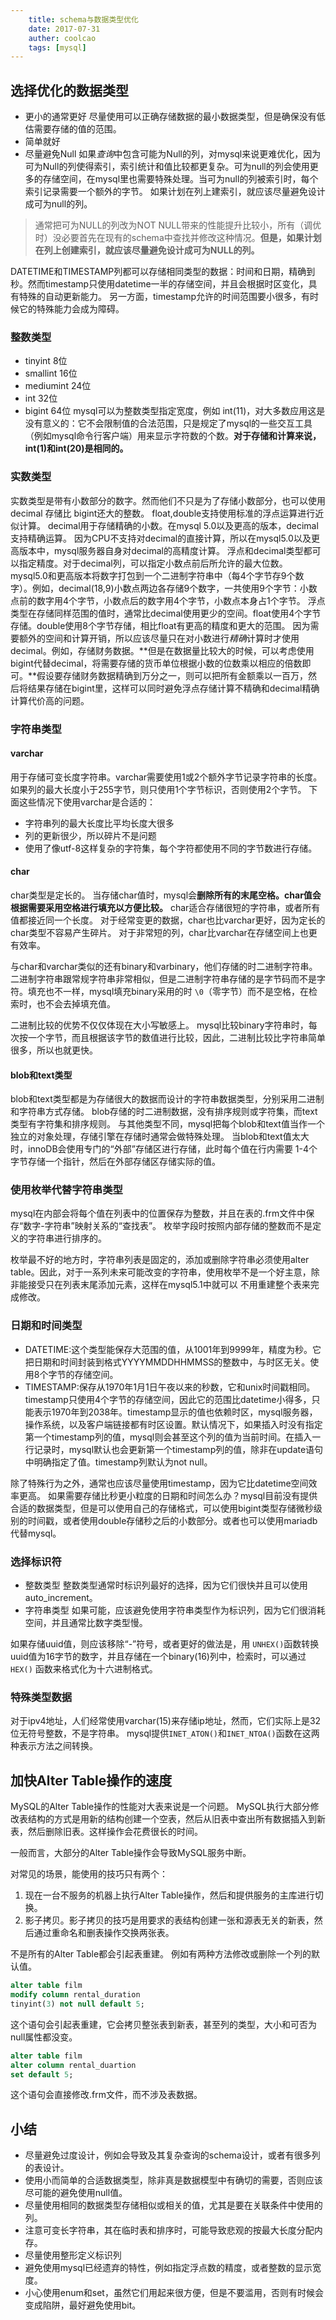 ```yaml
---
    title: schema与数据类型优化
    date: 2017-07-31
    auther: coolcao
    tags: [mysql]
---
```


## 选择优化的数据类型
* 更小的通常更好
  尽量使用可以正确存储数据的最小数据类型，但是确保没有低估需要存储的值的范围。
* 简单就好
* 尽量避免Null
  如果*查询*中包含可能为Null的列，对mysql来说更难优化，因为可为Null的列使得索引，索引统计和值比较都更复杂。可为null的列会使用更多的存储空间，在mysql里也需要特殊处理。当可为null的列被索引时，每个索引记录需要一个额外的字节。
  如果计划在列上建索引，就应该尽量避免设计成可为null的列。
  
 > 通常把可为NULL的列改为NOT NULL带来的性能提升比较小，所有（调优时）没必要首先在现有的schema中查找并修改这种情况。**但是，如果计划在列上创建索引，就应该尽量避免设计成可为NULL的列。**

DATETIME和TIMESTAMP列都可以存储相同类型的数据：时间和日期，精确到秒。然而timestamp只使用datetime一半的存储空间，并且会根据时区变化，具有特殊的自动更新能力。
另一方面，timestamp允许的时间范围要小很多，有时候它的特殊能力会成为障碍。

### 整数类型
- tinyint		8位
- smallint		16位
- mediumint		24位
- int			32位
- bigint		64位
mysql可以为整数类型指定宽度，例如 int(11)，对大多数应用这是没有意义的：它不会限制值的合法范围，只是规定了mysql的一些交互工具（例如mysql命令行客户端）用来显示字符数的个数。**对于存储和计算来说，int(1)和int(20)是相同的。**

### 实数类型
实数类型是带有小数部分的数字。然而他们不只是为了存储小数部分，也可以使用 decimal 存储比 bigint还大的整数。
float,double支持使用标准的浮点运算进行近似计算。
decimal用于存储精确的小数。在mysql 5.0以及更高的版本，decimal支持精确运算。
因为CPU不支持对decimal的直接计算，所以在mysql5.0以及更高版本中，mysql服务器自身对decimal的高精度计算。
浮点和decimal类型都可以指定精度。对于decimal列，可以指定小数点前后所允许的最大位数。
mysql5.0和更高版本将数字打包到一个二进制字符串中（每4个字节存9个数字）。例如，decimal(18,9)小数点两边各存储9个数字，一共使用9个字节：小数点前的数字用4个字节，小数点后的数字用4个字节，小数点本身占1个字节。
浮点类型在存储同样范围的值时，通常比decimal使用更少的空间。float使用4个字节存储。double使用8个字节存储，相比float有更高的精度和更大的范围。
因为需要额外的空间和计算开销，所以应该尽量只在对小数进行*精确*计算时才使用decimal。例如，存储财务数据。**但是在数据量比较大的时候，可以考虑使用bigint代替decimal，将需要存储的货币单位根据小数的位数乘以相应的倍数即可。**假设要存储财务数据精确到万分之一，则可以把所有金额乘以一百万，然后将结果存储在bigint里，这样可以同时避免浮点存储计算不精确和decimal精确计算代价高的问题。

### 字符串类型
#### varchar
用于存储可变长度字符串。varchar需要使用1或2个额外字节记录字符串的长度。如果列的最大长度小于255字节，则只使用1个字节标识，否则使用2个字节。
下面这些情况下使用varchar是合适的：
* 字符串列的最大长度比平均长度大很多
* 列的更新很少，所以碎片不是问题
* 使用了像utf-8这样复杂的字符集，每个字符都使用不同的字节数进行存储。

#### char
char类型是定长的。
当存储char值时，mysql会**删除所有的末尾空格。char值会根据需要采用空格进行填充以方便比较。**
char适合存储很短的字符串，或者所有值都接近同一个长度。
对于经常变更的数据，char也比varchar更好，因为定长的char类型不容易产生碎片。
对于非常短的列，char比varchar在存储空间上也更有效率。

与char和varchar类似的还有binary和varbinary，他们存储的时二进制字符串。
二进制字符串跟常规字符串非常相似，但是二进制字符串存储的是字节码而不是字符。填充也不一样，mysql填充binary采用的时 `\0`（零字节）而不是空格，在检索时，也不会去掉填充值。

二进制比较的优势不仅仅体现在大小写敏感上。
mysql比较binary字符串时，每次按一个字节，而且根据该字节的数值进行比较，因此，二进制比较比字符串简单很多，所以也就更快。

#### blob和text类型
blob和text类型都是为存储很大的数据而设计的字符串数据类型，分别采用二进制和字符串方式存储。
blob存储的时二进制数据，没有排序规则或字符集，而text类型有字符集和排序规则。
与其他类型不同，mysql把每个blob和text值当作一个独立的对象处理，存储引擎在存储时通常会做特殊处理。
当blob和text值太大时，innoDB会使用专门的“外部”存储区进行存储，此时每个值在行内需要 1-4个字节存储一个指针，然后在外部存储区存储实际的值。

### 使用枚举代替字符串类型
mysql在内部会将每个值在列表中的位置保存为整数，并且在表的.frm文件中保存“数字-字符串”映射关系的“查找表”。
枚举字段时按照内部存储的整数而不是定义的字符串进行排序的。

枚举最不好的地方时，字符串列表是固定的，添加或删除字符串必须使用alter table。因此，对于一系列未来可能改变的字符串，使用枚举不是一个好主意，除非能接受只在列表末尾添加元素，这样在mysql5.1中就可以 不用重建整个表来完成修改。

### 日期和时间类型
* DATETIME:这个类型能保存大范围的值，从1001年到9999年，精度为秒。它把日期和时间封装到格式YYYYMMDDHHMMSS的整数中，与时区无关。使用8个字节的存储空间。
* TIMESTAMP:保存从1970年1月1日午夜以来的秒数，它和unix时间戳相同。timestamp只使用4个字节的存储空间，因此它的范围比datetime小得多，只能表示1970年到2038年。timestamp显示的值也依赖时区，mysql服务器，操作系统，以及客户端链接都有时区设置。默认情况下，如果插入时没有指定第一个timestamp列的值，mysql则会甚至这个列的值为当前时间。在插入一行记录时，mysql默认也会更新第一个timestamp列的值，除非在update语句中明确指定了值。timestamp列默认为not null。

除了特殊行为之外，通常也应该尽量使用timestamp，因为它比datetime空间效率更高。
如果需要存储比秒更小粒度的日期和时间怎么办？mysql目前没有提供合适的数据类型，但是可以使用自己的存储格式，可以使用bigint类型存储微秒级别的时间戳，或者使用double存储秒之后的小数部分。或者也可以使用mariadb代替mysql。

### 选择标识符
* 整数类型
整数类型通常时标识列最好的选择，因为它们很快并且可以使用auto_increment。
* 字符串类型
如果可能，应该避免使用字符串类型作为标识列，因为它们很消耗空间，并且通常比数字类型慢。

如果存储uuid值，则应该移除“-”符号，或者更好的做法是，用 `UNHEX()`函数转换uuid值为16字节的数字，并且存储在一个binary(16)列中，检索时，可以通过 `HEX()` 函数来格式化为十六进制格式。

### 特殊类型数据
对于ipv4地址，人们经常使用varchar(15)来存储ip地址，然而，它们实际上是32位无符号整数，不是字符串。
mysql提供`INET_ATON()`和`INET_NTOA()`函数在这两种表示方法之间转换。

## 加快Alter Table操作的速度
MySQL的Alter Table操作的性能对大表来说是一个问题。
MySQL执行大部分修改表结构的方式是用新的结构创建一个空表，然后从旧表中查出所有数据插入到新表，然后删除旧表。这样操作会花费很长的时间。

一般而言，大部分的Alter Table操作会导致MySQL服务中断。

对常见的场景，能使用的技巧只有两个：
1. 现在一台不服务的机器上执行Alter Table操作，然后和提供服务的主库进行切换。
2. 影子拷贝。影子拷贝的技巧是用要求的表结构创建一张和源表无关的新表，然后通过重命名和删表操作交换两张表。

不是所有的Alter Table都会引起表重建。
例如有两种方法修改或删除一个列的默认值。
```sql
alter table film 
modify column rental_duration
tinyint(3) not null default 5;
```
这个语句会引起表重建，它会拷贝整张表到新表，甚至列的类型，大小和可否为null属性都没变。

```sql
alter table film
alter column rental_duartion
set default 5;
```
这个语句会直接修改.frm文件，而不涉及表数据。

## 小结
* 尽量避免过度设计，例如会导致及其复杂查询的schema设计，或者有很多列的表设计。
* 使用小而简单的合适数据类型，除非真是数据模型中有确切的需要，否则应该尽可能的避免使用null值。
* 尽量使用相同的数据类型存储相似或相关的值，尤其是要在关联条件中使用的列。
* 注意可变长字符串，其在临时表和排序时，可能导致悲观的按最大长度分配内存。
* 尽量使用整形定义标识列
* 避免使用mysql已经遗弃的特性，例如指定浮点数的精度，或者整数的显示宽度。
* 小心使用enum和set，虽然它们用起来很方便，但是不要滥用，否则有时候会变成陷阱，最好避免使用bit。